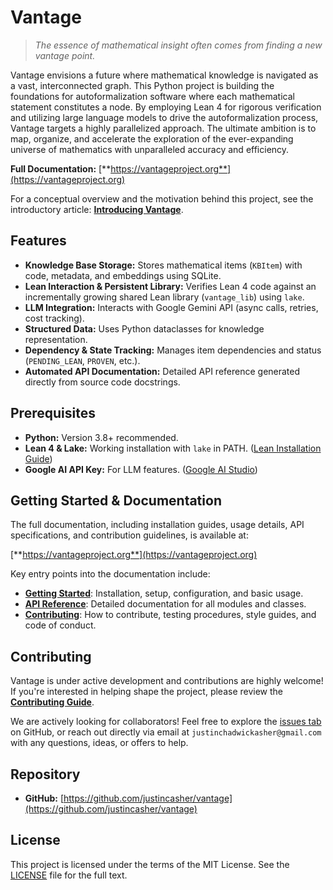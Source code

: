 # Vantage

> *The essence of mathematical insight often comes from finding a new vantage point.*

Vantage envisions a future where mathematical knowledge is navigated as a vast, interconnected graph. This Python project is building the foundations for autoformalization software where each mathematical statement constitutes a node. By employing Lean 4 for rigorous verification and utilizing large language models to drive the autoformalization process, Vantage targets a highly parallelized approach. The ultimate ambition is to map, organize, and accelerate the exploration of the ever-expanding universe of mathematics with unparalleled accuracy and efficiency.

**Full Documentation:** [**https://vantageproject.org**](https://vantageproject.org)

For a conceptual overview and the motivation behind this project, see the introductory article: **[Introducing Vantage](https://justinasher.me/introducing_vantage)**.

## Features

* **Knowledge Base Storage:** Stores mathematical items (`KBItem`) with code, metadata, and embeddings using SQLite.
* **Lean Interaction & Persistent Library:** Verifies Lean 4 code against an incrementally growing shared Lean library (`vantage_lib`) using `lake`.
* **LLM Integration:** Interacts with Google Gemini API (async calls, retries, cost tracking).
* **Structured Data:** Uses Python dataclasses for knowledge representation.
* **Dependency & State Tracking:** Manages item dependencies and status (`PENDING_LEAN`, `PROVEN`, etc.).
* **Automated API Documentation:** Detailed API reference generated directly from source code docstrings.

## Prerequisites

* **Python:** Version 3.8+ recommended.
* **Lean 4 & Lake:** Working installation with `lake` in PATH. ([Lean Installation Guide](https://lean-lang.org/lean4/doc/quickstart.html))
* **Google AI API Key:** For LLM features. ([Google AI Studio](https://aistudio.google.com/))

## Getting Started & Documentation

The full documentation, including installation guides, usage details, API specifications, and contribution guidelines, is available at:

[**https://vantageproject.org**](https://vantageproject.org)

Key entry points into the documentation include:

* **[Getting Started](https://vantageproject.org/installation/)**: Installation, setup, configuration, and basic usage.
* **[API Reference](https://vantageproject.org/reference/)**: Detailed documentation for all modules and classes.
* **[Contributing](https://vantageproject.org/contributing/)**: How to contribute, testing procedures, style guides, and code of conduct.

## Contributing

Vantage is under active development and contributions are highly welcome! If you're interested in helping shape the project, please review the **[Contributing Guide](https://vantageproject.org/contributing/)**.

We are actively looking for collaborators! Feel free to explore the [issues tab](https://github.com/justincasher/vantage/issues) on GitHub, or reach out directly via email at `justinchadwickasher@gmail.com` with any questions, ideas, or offers to help.

## Repository

* **GitHub:** [https://github.com/justincasher/vantage](https://github.com/justincasher/vantage)

## License

This project is licensed under the terms of the MIT License. See the [LICENSE](LICENSE) file for the full text.